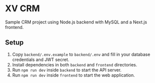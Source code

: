 # XV CRM

Sample CRM project using Node.js backend with MySQL and a Next.js frontend.

## Setup

1. Copy `backend/.env.example` to `backend/.env` and fill in your database credentials and JWT secret.
2. Install dependencies in both `backend` and `frontend` directories.
3. Run `npm run dev` inside `backend` to start the API server.
4. Run `npm run dev` inside `frontend` to start the web application.

